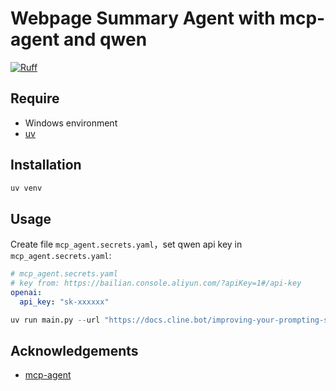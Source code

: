 # Webpage Summary Agent with mcp-agent and qwen

[![Ruff](https://img.shields.io/endpoint?url=https://raw.githubusercontent.com/astral-sh/ruff/main/assets/badge/v2.json)](https://github.com/astral-sh/ruff)

## Require

- Windows environment
- [uv](https://github.com/astral-sh/uv)

## Installation

```bash
uv venv
```

## Usage

Create file `mcp_agent.secrets.yaml`，set qwen api key in `mcp_agent.secrets.yaml`:

```yaml
# mcp_agent.secrets.yaml
# key from: https://bailian.console.aliyun.com/?apiKey=1#/api-key
openai:
  api_key: "sk-xxxxxx"
```

```python
uv run main.py --url "https://docs.cline.bot/improving-your-prompting-skills/prompting#advanced-prompting-techniques"
```

## Acknowledgements

- [mcp-agent](https://github.com/lastmile-ai/mcp-agent)
